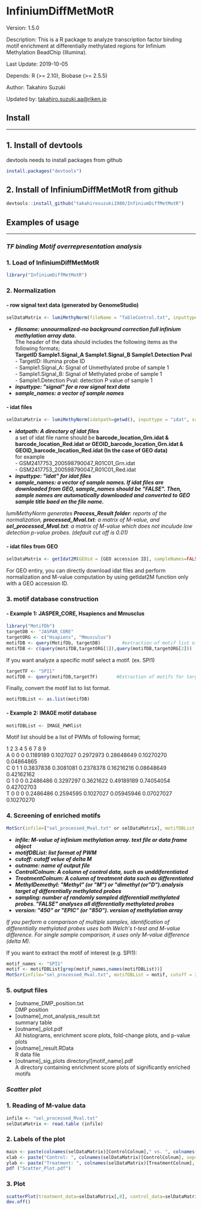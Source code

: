 InfiniumDiffMetMotR
===================
Version: 1.5.0

Description: This is a R package to analyze transcription factor binding motif enrichment at differentially methylated regions for Infinium Methylation BeadChip (Illumina).  

Last Update: 2019-10-05  

Depends: R (>= 2.10), Biobase (>= 2.5.5)  

Author: Takahiro Suzuki  

Updated by: takahiro.suzuki.aa@riken.jp

## Install
---
## 1. Install of devtools
devtools needs to install packages from github
```r
install.packages("devtools")
```
## 2. Install of InfiniumDiffMetMotR from github
```r
devtools::install_github("takahirosuzuki1980/InfiniumDiffMetMotR")
```
## Examples of usage
***
### ***TF binding Motif overrepresentation analysis***

### 1. Load of InfiniumDiffMetMotR
```r
library("InfiniumDiffMetMotR")
```

### 2. Normalization  
#### - row signal text data (generated by GenomeStudio)
```r
selDataMatrix <- lumiMethyNorm(fileName = "TableControl.txt", inputtype = "signal", sample_names = c("sample1", "sample2"))
```
- ***filename: unnourmalized-no background
correction full infinium methylation array data.***  
The header of the data should includes the following items as the following formats;  
**TargetID    Sample1.Signal_A    Sample1.Signal_B    Sample1.Detection Pval**  
\- TargetID: Illumina probe ID  
\- Sample1.Signal_A: Signal of Unmethylated probe of sample 1  
\- Sample1.Signal_B: Signal of Methylated probe of sample 1  
\- Sample1.Detection Pval: detection P value of sample 1  
- ***inputtype: "signal" for a row signal text data***  
- ***sample_names: a vector of sample names***

#### - idat files
```r
selDataMatrix <- lumiMethyNorm(idatpath=getwd(), inputtype = "idat", sample_names = c("sample1", "sample2"))
```
- ***idatpath: A directory of idat files***  
a set of idat file name should be
**barcode_location_Grn.idat & barcode_location_Red.idat or GEOID_barcode_location_Grn.idat & GEOID_barcode_location_Red.idat (In the case of GEO data)**  
for example  
\- GSM2417753_200598790047_R01C01_Grn.idat  
\- GSM2417753_200598790047_R01C01_Red.idat
- ***inputtype: "idat" for idat files***  
- ***sample_names: a vector of sample names. If idat files are downloaded from GEO, sample_names should be "FALSE". Then, sample names are automatically downloaded and converted to GEO sample title baed on the file name.***


*lumiMethyNorm generates **Process_Result folder**: reports of the normalization, **processed_Mval.txt**: a matrix of M-value, and **sel_processed_Mval.txt**: a matrix of M-value which does not inculude low detection p-value probes. (default cut off is 0.01)*  

#### - idat files from GEO
```r
selDataMatrix <- getIdat2M(GEOid = [GEO accession ID], sampleNames=FALSE)
```
For GEO entiry, you can directly download idat files and perform normalization and M-value computation by using getIdat2M function only with a GEO accession ID.

  
### 3. motif database construction  
#### - Example 1: JASPER_CORE, Hsapiencs and Mmusclus
```r
library("MotifDb")
targetDB <- "JASPAR_CORE"
targetORG <- c("Hsapiens", "Mmusculus")
motifDB <- query(MotifDb, targetDB)        #extraction of motif list of "JASPER_CORE"
motifDB <- c(query(motifDB,targetORG[1]),query(motifDB,targetORG[2]))        #extraction of motifs of "Hsapiens" and "Mmusclus"
```
If you want analyze a specific motif select a motif. (ex. SPI1)
```r
targetTF <- "SPI1"
motifDB <- query(motifDB,targetTF)       #Extraction of motifs for target TF(s)
```
Finally, convert the motif list to list format.
```r
motifDBList <- as.list(motifDB)
```
#### - Example 2: IMAGE motif database
```r
motifDBList <- IMAGE_PWMlist
```

Motif list should be a list of PWMs of following format;  
  
   1     2    3    4    5    6    7    8    9  
A    0    0    0    0.1189189    0.1027027    0.2972973    0.28648649    0.10270270    0.04864865  
C    0    1    1    0.3837838    0.3081081    0.2378378    0.16216216    0.08648649    0.42162162  
G    1    0    0    0.2486486    0.3297297    0.3621622    0.49189189    0.74054054    0.42702703  
T    0    0    0    0.2486486    0.2594595    0.1027027    0.05945946    0.07027027    0.10270270  
  
 
### 4. Screening of enriched motifs  
```r
MotScr(infile=["sel_processed_Mval.txt" or selDataMatrix], motifDBList = [motif list( eg. motifDBList], cutoff = 2, p.cutoff = 0.05, outname="screening_result", ControlColnum=c(1,2), TreatmentColnum=c(3,4), MethylDemethyl="Demethyl", sampling=FALSE, version = "850")
```
- ***infile: M-value of infinium methylation array. text file or data frame object***  
- ***motifDBList: list format of PWM***  
- ***cutoff: cutoff velue of delta M***  
- ***outname: name of output file***  
- ***ControlColnum: A column of control data, such as unddiferentiated***  
- ***TreatmentColnum: A column of treatment data such as differentiated***  
- ***MethylDemethyl: "Methyl" (or "M") or "dimethyl (or"D").analysis target of differentially methylated probes***
- ***sampling: number of randomly sampled differentiall methylated probes. "FALSE" analyses all differentially methylated probes***  
- ***version: "450" or "EPIC" (or "850"). version of methylation array***  


*If you perform a comparison of multiple samples, identification of differentially methylated probes uses both Welch's t-test and M-value difference. For single sample comparison, it uses only M-value difference (delta M).*  

If you want to extract the motif of interest (e.g. SPI1):
```r
motif_names <- "SPI1"
motif <- motifDBList[grep(motif_names,names(motifDBList))]
MotScr(infile="sel_processed_Mval.txt", motifDBList = motif, cutoff = 2, p.cutoff = 0.001, outname="screening_result", ControlColnum=c(1,2), TreatmentColnum=c(3,4), MethylDemethyl="Demethyl", sampling=FALSE, version = "850")
```


 ### 5. output files
 - [outname_DMP_position.txt  
 DMP position
 - [outname]_mot_analysis_result.txt  
summary table
 - [outname]_plot.pdf  
 All histograms, enrichment score plots, fold-change plots, and p-value plots
 - [outname]_result.RData  
R data file
 - [outname]_sig_plots directory/[motif_name].pdf  
A directory containing enrichment score plots of significantly enriched motifs

### ***Scatter plot***
### 1. Reading of M-value data  
```r
infile <- "sel_processed_Mval.txt"
selDataMatrix <- read.table (infile)
```
### 2. Labels of the plot  
```r
main <- paste(colnames(selDataMatrix)[ControlColnum]," vs. ", colnames(selDataMatrix)[TreatmentColnum], sep="")
xlab <- paste("Control: ", colnames(selDataMatrix)[ControlColnum], sep="")
ylab <- paste("Treatment: ", colnames(selDataMatrix)[TreatmentColnum], sep="")
pdf ("Scatter_Plot.pdf")
```
### 3. Plot  
```r
scatterPlot(treatment_data=selDataMatrix[,8], control_data=selDataMatrix[,1], main=main, xlab=xlab, ylab=ylab, cutoff=2)
dev.off()
```